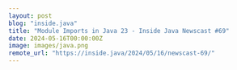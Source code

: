 ```yaml
---
layout: post
blog: "inside.java"
title: "Module Imports in Java 23 - Inside Java Newscast #69"
date: 2024-05-16T00:00:00Z
image: images/java.png
remote_url: "https://inside.java/2024/05/16/newscast-69/"
---
```

